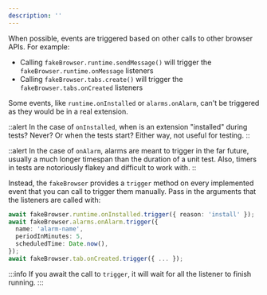 ```yaml
---
description: ''
---
```


When possible, events are triggered based on other calls to other browser APIs. For example:

- Calling `fakeBrowser.runtime.sendMessage()` will trigger the `fakeBrowser.runtime.onMessage` listeners
- Calling `fakeBrowser.tabs.create()` will trigger the `fakeBrowser.tabs.onCreated` listeners

Some events, like `runtime.onInstalled` or `alarms.onAlarm`, can't be triggered as they would be in a real extension.

::alert
In the case of `onInstalled`, when is an extension "installed" during tests? Never? Or when the tests start? Either way, not useful for testing.
::

::alert
In the case of `onAlarm`, alarms are meant to trigger in the far future, usually a much longer timespan than the duration of a unit test. Also, timers in tests are notoriously flakey and difficult to work with.
::

Instead, the `fakeBrowser` provides a `trigger` method on every implemented event that you can call to trigger them manually. Pass in the arguments that the listeners are called with:

```ts
await fakeBrowser.runtime.onInstalled.trigger({ reason: 'install' });
await fakeBrowser.alarms.onAlarm.trigger({
  name: 'alarm-name',
  periodInMinutes: 5,
  scheduledTime: Date.now(),
});
await fakeBrowser.tab.onCreated.trigger({ ... });
```

:::info
If you await the call to `trigger`, it will wait for all the listener to finish running.
:::
